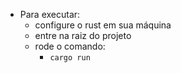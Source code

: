 - Para executar:
    - configure o rust em sua máquina
    - entre na raiz do projeto
    - rode o comando: 
        - `cargo run`